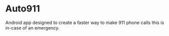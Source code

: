 Auto911
=======

Android app designed to create a faster way to make 911 phone calls
this is in-case of an emergency.
